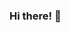 ### Hi there! 👋

<!--
**asaryn/asaryn** is a ✨ _special_ ✨ repository because its `README.md` (this file) appears on your GitHub profile.

Here are some ideas to get you started:



- 👯 I’m looking to collaborate on ...
- 🤔 I’m looking for help with ...
- 💬 Ask me about ...
- 😄 Pronouns: ...

-->
<!-- - 🔭 I’m currently studying on 1 Cibinong Vocational Highschool
- 🌱 I’m currently learning Python for general usage
- 📫 How to reach me: Amatul Sharin on Facebook, or sharinamatul@gmail.com
- ⚡ Fun fact: I sometimes do creative writing, learn languages, and read books -->
